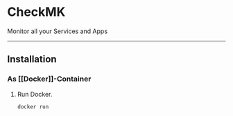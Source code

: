 # CheckMK
Monitor all your Services and Apps

---
## Installation

### As [[Docker]]-Container
1. Run Docker.
   ```bash
   docker run 
   ```